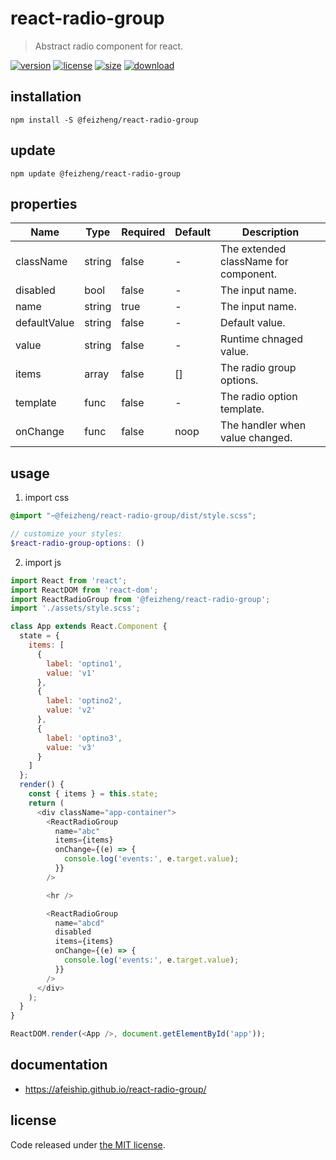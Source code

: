 # react-radio-group
> Abstract radio component for react.

[![version][version-image]][version-url]
[![license][license-image]][license-url]
[![size][size-image]][size-url]
[![download][download-image]][download-url]

## installation
```shell
npm install -S @feizheng/react-radio-group
```

## update
```shell
npm update @feizheng/react-radio-group
```

## properties
| Name         | Type   | Required | Default | Description                           |
| ------------ | ------ | -------- | ------- | ------------------------------------- |
| className    | string | false    | -       | The extended className for component. |
| disabled     | bool   | false    | -       | The input name.                       |
| name         | string | true     | -       | The input name.                       |
| defaultValue | string | false    | -       | Default value.                        |
| value        | string | false    | -       | Runtime chnaged value.                |
| items        | array  | false    | []      | The radio group options.              |
| template     | func   | false    | -       | The radio option template.            |
| onChange     | func   | false    | noop    | The handler when value changed.       |


## usage
1. import css
  ```scss
  @import "~@feizheng/react-radio-group/dist/style.scss";

  // customize your styles:
  $react-radio-group-options: ()
  ```
2. import js
  ```js
  import React from 'react';
  import ReactDOM from 'react-dom';
  import ReactRadioGroup from '@feizheng/react-radio-group';
  import './assets/style.scss';

  class App extends React.Component {
    state = {
      items: [
        {
          label: 'optino1',
          value: 'v1'
        },
        {
          label: 'optino2',
          value: 'v2'
        },
        {
          label: 'optino3',
          value: 'v3'
        }
      ]
    };
    render() {
      const { items } = this.state;
      return (
        <div className="app-container">
          <ReactRadioGroup
            name="abc"
            items={items}
            onChange={(e) => {
              console.log('events:', e.target.value);
            }}
          />

          <hr />

          <ReactRadioGroup
            name="abcd"
            disabled
            items={items}
            onChange={(e) => {
              console.log('events:', e.target.value);
            }}
          />
        </div>
      );
    }
  }

  ReactDOM.render(<App />, document.getElementById('app'));

  ```

## documentation
- https://afeiship.github.io/react-radio-group/


## license
Code released under [the MIT license](https://github.com/afeiship/react-radio-group/blob/master/LICENSE.txt).

[version-image]: https://img.shields.io/npm/v/@feizheng/react-radio-group
[version-url]: https://npmjs.org/package/@feizheng/react-radio-group

[license-image]: https://img.shields.io/npm/l/@feizheng/react-radio-group
[license-url]: https://github.com/afeiship/react-radio-group/blob/master/LICENSE.txt

[size-image]: https://img.shields.io/bundlephobia/minzip/@feizheng/react-radio-group
[size-url]: https://github.com/afeiship/react-radio-group/blob/master/dist/react-radio-group.min.js

[download-image]: https://img.shields.io/npm/dm/@feizheng/react-radio-group
[download-url]: https://www.npmjs.com/package/@feizheng/react-radio-group
